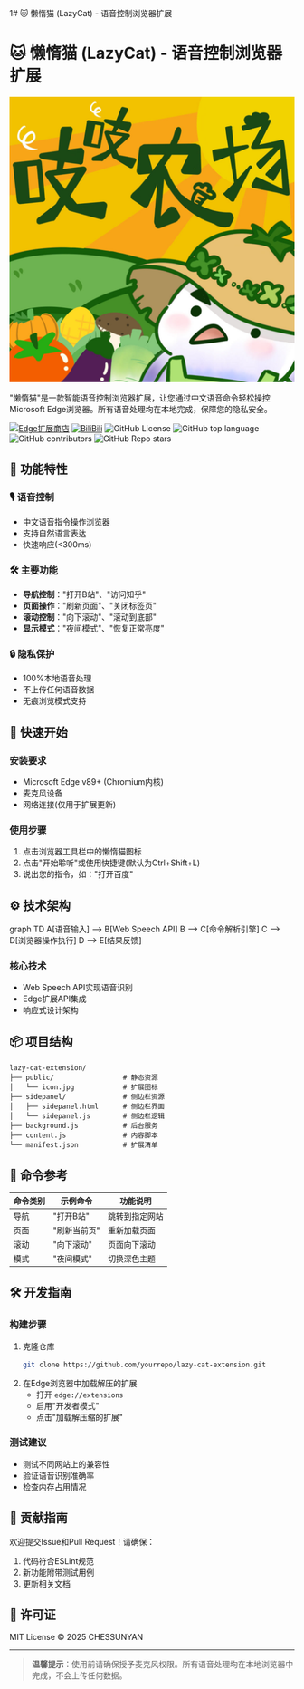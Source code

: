 1# 🐱 懒惰猫 (LazyCat) - 语音控制浏览器扩展


# 🐱 懒惰猫 (LazyCat) - 语音控制浏览器扩展

![扩展图标](public/icon.jpg)

"懒惰猫"是一款智能语音控制浏览器扩展，让您通过中文语音命令轻松操控Microsoft Edge浏览器。所有语音处理均在本地完成，保障您的隐私安全。

[![Edge扩展商店](https://img.shields.io/badge/Edge-Microsoft--addons-blue)](https://microsoftedge.microsoft.com/addons)
[![BiliBili](https://img.shields.io/badge/BiliBili-爱吃番茄炒蛋的莫佬-pink)](https://space.bilibili.com/41338524?spm_id_from=333.1007.0.0)
![GitHub License](https://img.shields.io/github/license/laomoz404/lazycat)
![GitHub top language](https://img.shields.io/github/languages/top/laomoz404/lazycat)
![GitHub contributors](https://img.shields.io/github/contributors/laomoz404/lazycat)
![GitHub Repo stars](https://img.shields.io/github/stars/laomoz404/lazycat)


## 🌟 功能特性

### 🎙️ 语音控制
- 中文语音指令操作浏览器
- 支持自然语言表达
- 快速响应(<300ms)

### 🛠️ 主要功能
- **导航控制**："打开B站"、"访问知乎"
- **页面操作**："刷新页面"、"关闭标签页"
- **滚动控制**："向下滚动"、"滚动到底部"
- **显示模式**："夜间模式"、"恢复正常亮度"

### 🔒 隐私保护
- 100%本地语音处理
- 不上传任何语音数据
- 无痕浏览模式支持

## 🚀 快速开始

### 安装要求
- Microsoft Edge v89+ (Chromium内核)
- 麦克风设备
- 网络连接(仅用于扩展更新)

### 使用步骤
1. 点击浏览器工具栏中的懒惰猫图标
2. 点击"开始聆听"或使用快捷键(默认为Ctrl+Shift+L)
3. 说出您的指令，如："打开百度"

## ⚙️ 技术架构

graph TD
    A[语音输入] --> B[Web Speech API]
    B --> C[命令解析引擎]
    C --> D[浏览器操作执行]
    D --> E[结果反馈]

### 核心技术
- Web Speech API实现语音识别
- Edge扩展API集成
- 响应式设计架构

## 📦 项目结构

```
lazy-cat-extension/
├── public/                 # 静态资源
│   └── icon.jpg            # 扩展图标
├── sidepanel/              # 侧边栏资源
│   ├── sidepanel.html      # 侧边栏界面
│   └── sidepanel.js        # 侧边栏逻辑
├── background.js           # 后台服务
├── content.js              # 内容脚本
└── manifest.json           # 扩展清单
```

## 📜 命令参考

| 命令类别 | 示例命令 | 功能说明 |
|---------|----------|----------|
| 导航 | "打开B站" | 跳转到指定网站 |
| 页面 | "刷新当前页" | 重新加载页面 |
| 滚动 | "向下滚动" | 页面向下滚动 |
| 模式 | "夜间模式" | 切换深色主题 |

## 🛠️ 开发指南

### 构建步骤
1. 克隆仓库
   ```bash
   git clone https://github.com/yourrepo/lazy-cat-extension.git
   ```
2. 在Edge浏览器中加载解压的扩展
   - 打开 `edge://extensions`
   - 启用"开发者模式"
   - 点击"加载解压缩的扩展"

### 测试建议
- 测试不同网站上的兼容性
- 验证语音识别准确率
- 检查内存占用情况

## 🤝 贡献指南

欢迎提交Issue和Pull Request！请确保：
1. 代码符合ESLint规范
2. 新功能附带测试用例
3. 更新相关文档

## 📄 许可证

MIT License © 2025 CHESSUNYAN

---

> **温馨提示**：使用前请确保授予麦克风权限。所有语音处理均在本地浏览器中完成，不会上传任何数据。
```
